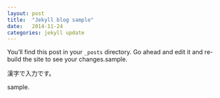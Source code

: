 ```yaml
---
layout: post
title:  "Jekyll blog sample"
date:   2014-11-24
categories: jekyll update
---
```

You’ll find this post in your `_posts` directory. Go ahead and edit it and re-build the site to see your changes.sample.

漢字で入力です。

sample.